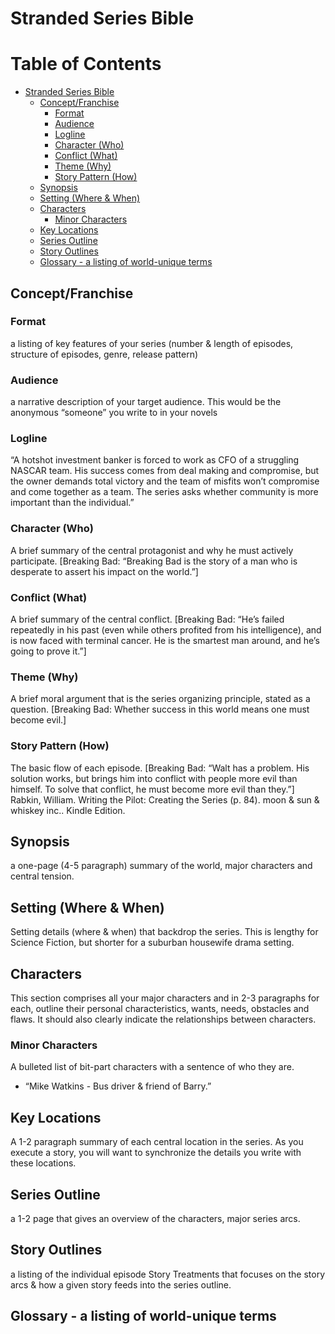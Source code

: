 # Stranded Series Bible

<!-- contents -->
Table of Contents
=================

* [Stranded Series Bible](#stranded-series-bible)
   * [Concept/Franchise](#conceptfranchise)
      * [Format](#format)
      * [Audience](#audience)
      * [Logline](#logline)
      * [Character (Who)](#character-who)
      * [Conflict (What)](#conflict-what)
      * [Theme (Why)](#theme-why)
      * [Story Pattern (How)](#story-pattern-how)
   * [Synopsis](#synopsis)
   * [Setting (Where &amp; When)](#setting-where--when)
   * [Characters](#characters)
      * [Minor Characters](#minor-characters)
   * [Key Locations](#key-locations)
   * [Series Outline](#series-outline)
   * [Story Outlines](#story-outlines)
   * [Glossary - a listing of world-unique terms](#glossary---a-listing-of-world-unique-terms)
<!-- /contents -->

## Concept/Franchise

### Format

a listing of key features of your series (number & length of episodes, structure of episodes, genre, release pattern)

### Audience

a narrative description of your target audience. This would be the anonymous “someone” you write to in your novels

### Logline

“A hotshot investment banker is forced to work as CFO of a struggling NASCAR team. His success comes from deal making and compromise, but the owner demands total victory and the team of misfits won’t compromise and come together as a team. The series asks whether community is more important than the individual.”

### Character (Who)

A brief summary of the central protagonist and why he must actively participate. [Breaking Bad: “Breaking Bad is the story of a man who is desperate to assert his impact on the world.”]

### Conflict (What)

A brief summary of the central conflict. [Breaking Bad: “He’s failed repeatedly in his past (even while others profited from his intelligence), and is now faced with terminal cancer. He is the smartest man around, and he’s going to prove it.”]

### Theme (Why)

A brief moral argument that is the series organizing principle, stated as a question. [Breaking Bad: Whether success in this world means one must become evil.]

### Story Pattern (How)

The basic flow of each episode. [Breaking Bad: “Walt has a problem. His solution works, but brings him into conflict with people more evil than himself. To solve that conflict, he must become more evil than they.”] Rabkin, William. Writing the Pilot: Creating the Series (p. 84). moon & sun & whiskey inc.. Kindle Edition.

## Synopsis

a one-page (4-5 paragraph) summary of the world, major characters and central tension.


## Setting (Where & When)

Setting details (where & when) that backdrop the series. This is lengthy for Science Fiction, but shorter for a suburban housewife drama setting.

## Characters

This section comprises all your major characters and in 2-3 paragraphs for each, outline their personal characteristics, wants, needs, obstacles and flaws. It should also clearly indicate the relationships between characters.

### Minor Characters

A bulleted list of bit-part characters with a sentence of who they are.
* “Mike Watkins - Bus driver & friend of Barry.”

## Key Locations

A 1-2 paragraph summary of each central location in the series. As you execute a story, you will want to synchronize the details you write with these locations.

## Series Outline

a 1-2 page that gives an overview of the characters, major series arcs.

## Story Outlines

a listing of the individual episode Story Treatments that focuses on the story arcs & how a given story feeds into the series outline.

## Glossary - a listing of world-unique terms
